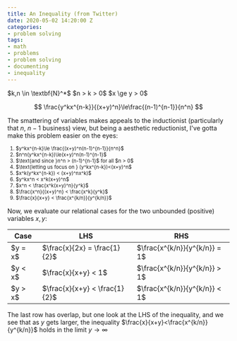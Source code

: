 ```yaml
---
title: An Inequality (from Twitter)
date: 2020-05-02 14:20:00 Z
categories:
- problem solving
tags:
- math
- problems
- problem solving
- documenting
- inequality
---
```


<div style="display:flex;justify-items:space-around;flex-direction:row;">
$k,n \in \textbf{N}^*$ $n > k > 0$ $x \ge y > 0$
</div>

$$
\frac{y^kx^{n-k}}{(x+y)^n}\le\frac{(n-1)^{n-1}}{n^n}
$$

The smattering of variables makes appeals to the inductionist (particularly that $n$, $n-1$ business) view, but being a aesthetic reductionist, I've gotta make this problem easier on the eyes:

<ol style="font-size:0.8em;">
	<li>$y^kx^{n-k}\le \frac{(x+y)^n(n-1)^{n-1}}{n^n}$</li>
	<li>$n^n(y^kx^{n-k})\le(x+y)^n(n-1)^{n-1}$</li>
	<li>$\text{and since }n^n > (n-1)^{n-1}$ for all $n > 0$</li>
	<li>$\text{letting us focus on } (y^kx^{n-k})<(x+y)^n$</li>
	<li>$x^k(y^kx^{n-k}) < (x+y)^nx^k)$</li>
	<li>$y^kx^n < x^k(x+y)^n$</li>
	<li>$x^n < \frac{x^k(x+y)^n}{y^k}$</li>
	<li>$\frac{x^n}{(x+y)^n} < \frac{x^k}{y^k}$</li>
	<li>$\frac{x}{x+y} < \frac{x^{k/n}}{y^{k/n}}$</li>
</ol>

Now, we evaluate our relational cases for the two unbounded (positive) variables $x,y$:

<table>
<thead>
	<th>Case</th>
	<th>LHS</th>
	<th>RHS</th>
</thead>
<tbody>
  <tr>
    <td>$y = x$</td>
    <td>$\frac{x}{2x} = \frac{1}{2}$</td>
    <td>$\frac{x^{k/n}}{y^{k/n}} = 1$</td>
  </tr>
  <tr>
    <td>$y < x$</td>
    <td>$\frac{x}{x+y} < 1$</td>
    <td>$\frac{x^{k/n}}{y^{k/n}} > 1$</td>
  </tr>
  <tr>
    <td>$y > x$</td>
    <td>$\frac{x}{x+y} < \frac{1}{2}$</td>
    <td>$\frac{x^{k/n}}{y^{k/n}} < 1$</td>
  </tr>
</tbody>
</table>

The last row has overlap, but one look at the LHS of the inequality, and we see that as $y$ gets larger, the inequality $\frac{x}{x+y}<\frac{x^{k/n}}{y^{k/n}}$ holds in the limit $y\to\infty$

